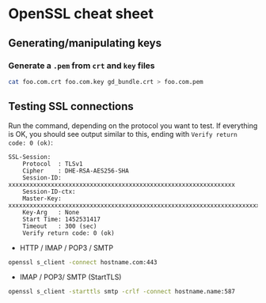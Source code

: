 # OpenSSL cheat sheet

## Generating/manipulating keys

### Generate a `.pem` from `crt` and `key` files

```bash
cat foo.com.crt foo.com.key gd_bundle.crt > foo.com.pem
```

## Testing SSL connections

Run the command, depending on the protocol you want to test. If everything is
OK, you should see output similar to this, ending with `Verify return code: 0
(ok)`:

```
SSL-Session:
    Protocol  : TLSv1
    Cipher    : DHE-RSA-AES256-SHA
    Session-ID: xxxxxxxxxxxxxxxxxxxxxxxxxxxxxxxxxxxxxxxxxxxxxxxxxxxxxxxxxxxxxxxx
    Session-ID-ctx:
    Master-Key: xxxxxxxxxxxxxxxxxxxxxxxxxxxxxxxxxxxxxxxxxxxxxxxxxxxxxxxxxxxxxxxxxxxxxxxxxxxxxxxxxxxxxxxxxxxxxxxx
    Key-Arg   : None
    Start Time: 1452531417
    Timeout   : 300 (sec)
    Verify return code: 0 (ok)
```

- HTTP / IMAP / POP3 / SMTP
```bash
openssl s_client -connect hostname.com:443
```

- IMAP / POP3/ SMTP (StartTLS)
```bash
openssl s_client -starttls smtp -crlf -connect hostname.name:587
```
